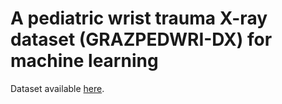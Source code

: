 # A pediatric wrist trauma X-ray dataset (GRAZPEDWRI-DX) for machine learning

Dataset available [here](https://www.nature.com/articles/s41597-022-01328-z).
